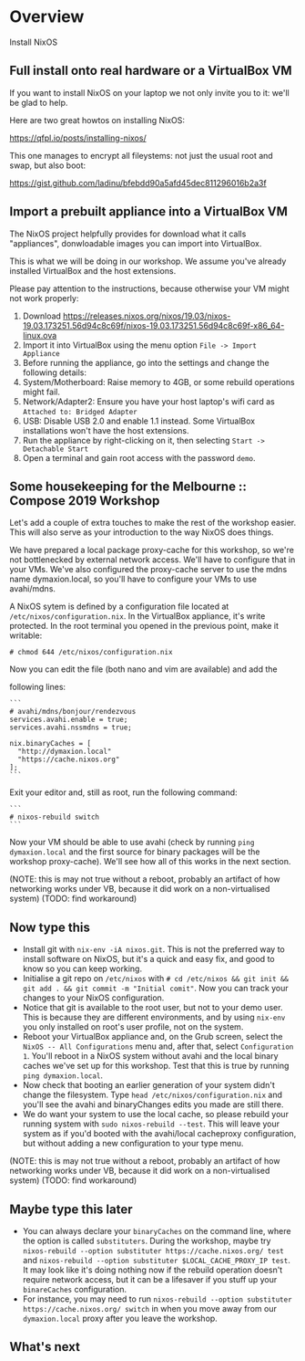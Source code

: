 # Overview

Install NixOS


## Full install onto real hardware or a VirtualBox VM

If you want to install NixOS on your laptop we not only invite you to it: we'll
be glad to help.

Here are two great howtos on installing NixOS:

https://qfpl.io/posts/installing-nixos/

This one manages to encrypt all fileystems: not just the usual root and swap,
but also boot:

https://gist.github.com/ladinu/bfebdd90a5afd45dec811296016b2a3f


## Import a prebuilt appliance into a VirtualBox VM

The NixOS project helpfully provides for download what it calls "appliances",
donwloadable images you can import into VirtualBox.

This is what we will be doing in our workshop. We assume you've already
installed VirtualBox and the host extensions.

Please pay attention to the instructions, because otherwise your VM might not
work properly:

1. Download
   https://releases.nixos.org/nixos/19.03/nixos-19.03.173251.56d94c8c69f/nixos-19.03.173251.56d94c8c69f-x86_64-linux.ova
1. Import it into VirtualBox using the menu option `File -> Import Appliance`
1. Before running the appliance, go into the settings and change the following
   details:
  1. System/Motherboard: Raise memory to 4GB, or some rebuild operations might
     fail.
  1. Network/Adapter2: Ensure you have your host laptop's wifi card as `Attached
     to: Bridged Adapter`
  1. USB: Disable USB 2.0 and enable 1.1 instead. Some VirtualBox installations
     won't have the host extensions.
1. Run the appliance by right-clicking on it, then selecting `Start ->
   Detachable Start`
1. Open a terminal and gain root access with the password `demo`.

## Some housekeeping for the Melbourne :: Compose 2019 Workshop

Let's add a couple of extra touches to make the rest of the workshop easier.
This will also serve as your introduction to the way NixOS does things.

We have prepared a local package proxy-cache for this workshop, so we're not
bottlenecked by external network access. We'll have to configure that in your
VMs. We've also configured the proxy-cache server to use the mdns name
dymaxion.local, so you'll have to configure your VMs to use avahi/mdns.

A NixOS sytem is defined by a configuration file located at
`/etc/nixos/configuration.nix`. In the VirtualBox appliance, it's write
protected. In the root terminal you opened in the previous point, make it
writable:

   ```
   # chmod 644 /etc/nixos/configuration.nix
   ```

Now you can edit the file (both nano and vim are available) and add the

following lines:

    ```
    # avahi/mdns/bonjour/rendezvous
    services.avahi.enable = true;
    services.avahi.nssmdns = true;

    nix.binaryCaches = [
      "http://dymaxion.local"
      "https://cache.nixos.org"
    ];
    ```
    
Exit your editor and, still as root, run the following command:

    ```
    # nixos-rebuild switch
    ```
    
Now your VM should be able to use avahi (check by running `ping dymaxion.local`
and the first source for binary packages will be the workshop proxy-cache).
We'll see how all of this works in the next section.

(NOTE: this is may not true without a reboot, probably an artifact of how
networking works under VB, because it did work on a non-virtualised system)
(TODO: find workaround)

## Now type this

  - Install git with `nix-env -iA nixos.git`. This is not the preferred way to
    install software on NixOS, but it's a quick and easy fix, and good to know
    so you can keep working.
  - Initialise a git repo on `/etc/nixos` with `# cd /etc/nixos && git init &&
    git add . && git commit -m "Initial comit"`. Now you can track your changes
    to your NixOS configuration.
  - Notice that git is available to the root user, but not to your demo user.
    This is because they are different environments, and by using `nix-env` you
    only installed on root's user profile, not on the system.
  - Reboot your VirtualBox appliance and, on the Grub screen, select the `NixOS
    -- All Configurations` menu and, after that, select `Configuration 1`.
    You'll reboot in a NixOS system without avahi and the local binary caches
    we've set up for this workshop. Test that this is true by running `ping
    dymaxion.local`.
  - Now check that booting an earlier generation of your system didn't change
    the filesystem. Type `head /etc/nixos/configuration.nix` and you'll see the
    avahi and binaryChanges edits you made are still there.
  - We do want your system to use the local cache, so please rebuild your
    running system with `sudo nixos-rebuild --test`. This will leave your system
    as if you'd booted with the avahi/local cacheproxy configuration, but
    without adding a new configuration to your type menu.
  
(NOTE: this is may not true without a reboot, probably an artifact of how
networking works under VB, because it did work on a non-virtualised system)
(TODO: find workaround)

## Maybe type this later

  - You can always declare your `binaryCaches` on the command line, where the
    option is called `substituters`. During the workshop, maybe try
    `nixos-rebuild --option substituter https://cache.nixos.org/ test` and
    `nixos-rebuild --option substituter $LOCAL_CACHE_PROXY_IP test`. It may look
    like it's doing nothing now if the rebuild operation doesn't require network
    access, but it can be a lifesaver if you stuff up your `binareCaches`
    configuration. 
  - For instance, you may need to run `nixos-rebuild --option substituter
    https://cache.nixos.org/ switch` in when you move away from our
    `dymaxion.local` proxy after you leave the workshop.

## What's next
